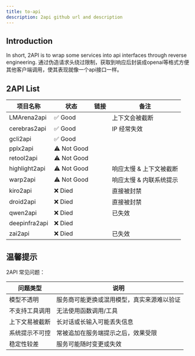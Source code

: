 ```yaml
---
title: to-api
description: 2api github url and description
---
```


## Introduction

In short, 2API is to wrap some services into api interfaces through reverse engineering.
通过伪造请求头绕过限制，获取到响应后封装成openai等格式方便其他客户端调用，使其表现就像一个api接口一样。

## 2API List

| 项目名称      | 状态       | 链接 | 备注                    |
| ------------- | ---------- | ---- | ----------------------- |
| LMArena2api   | ✅ Good     |      | 上下文会被截断          |
| cerebras2api  | ✅ Good     |      | IP 经常失效             |
| gcli2api      | ✅ Good     |      |                         |
| pplx2api      | ⚠️ Not Good |      |                         |
| retool2api    | ⚠️ Not Good |      |                         |
| highlight2api | ⚠️ Not Good |      | 响应太慢 & 上下文被截断 |
| warp2api      | ⚠️ Not Good |      | 响应太慢 & 内联系统提示 |
| kiro2api      | ❌ Died     |      | 直接被封禁              |
| droid2api     | ❌ Died     |      | 直接被封禁              |
| qwen2api      | ❌ Died     |      | 已失效                  |
| deepinfra2api | ❌ Died     |      |                         |
| zai2api       | ❌ Died     |      | 已失效                  |

## 温馨提示

2API 常见问题：

| 问题类型       | 说明                                       |
| -------------- | ------------------------------------------ |
| 模型不透明     | 服务商可能更换或混用模型，真实来源难以验证 |
| 不支持工具调用 | 无法使用函数调用/工具                      |
| 上下文易被截断 | 长对话或长输入可能丢失信息                 |
| 系统提示不可控 | 常被追加在服务端提示之后，效果受限         |
| 稳定性较差     | 服务可能随时变更或失效                     |
